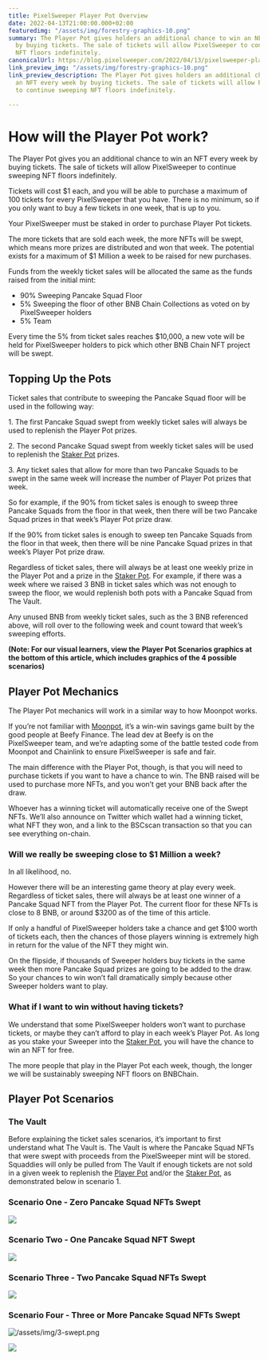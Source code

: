 ```yaml
---
title: PixelSweeper Player Pot Overview
date: 2022-04-13T21:00:00.000+02:00
featuredimg: "/assets/img/forestry-graphics-10.png"
summary: The Player Pot gives holders an additional chance to win an NFT every week
  by buying tickets. The sale of tickets will allow PixelSweeper to continue sweeping
  NFT floors indefinitely.
canonicalUrl: https://blog.pixelsweeper.com/2022/04/13/pixelsweeper-player-pot-overview/
link_preview_img: "/assets/img/forestry-graphics-10.png"
link_preview_description: The Player Pot gives holders an additional chance to win
  an NFT every week by buying tickets. The sale of tickets will allow PixelSweeper
  to continue sweeping NFT floors indefinitely.

---
```

# **How will the Player Pot work?**

The Player Pot gives you an additional chance to win an NFT every week by buying tickets. The sale of tickets will allow PixelSweeper to continue sweeping NFT floors indefinitely.

Tickets will cost $1 each, and you will be able to purchase a maximum of 100 tickets for every PixelSweeper that you have. There is no minimum, so if you only want to buy a few tickets in one week, that is up to you.

Your PixelSweeper must be staked in order to purchase Player Pot tickets.

The more tickets that are sold each week, the more NFTs will be swept, which means more prizes are distributed and won that week. The potential exists for a maximum of $1 Million a week to be raised for new purchases.

Funds from the weekly ticket sales will be allocated the same as the funds raised from the initial mint:

* 90% Sweeping Pancake Squad Floor
* 5% Sweeping the floor of other BNB Chain Collections as voted on by PixelSweeper holders
* 5% Team

Every time the 5% from ticket sales reaches $10,000, a new vote will be held for PixelSweeper holders to pick which other BNB Chain NFT project will be swept.

## **Topping Up the Pots**

Ticket sales that contribute to sweeping the Pancake Squad floor will be used in the following way:

1\. The first Pancake Squad swept from weekly ticket sales will always be used to replenish the Player Pot prizes.

2\. The second Pancake Squad swept from weekly ticket sales will be used to replenish the [Staker Pot](https://blog.pixelsweeper.com/2022/04/05/pixelsweeper-staker-pot-overview/ "Staker Pot Overview") prizes.

3\. Any ticket sales that allow for more than two Pancake Squads to be swept in the same week will increase the number of Player Pot prizes that week.

So for example, if the 90% from ticket sales is enough to sweep three Pancake Squads from the floor in that week, then there will be two Pancake Squad prizes in that week’s Player Pot prize draw.

If the 90% from ticket sales is enough to sweep ten Pancake Squads from the floor in that week, then there will be nine Pancake Squad prizes in that week’s Player Pot prize draw.

Regardless of ticket sales, there will always be at least one weekly prize in the Player Pot and a prize in the [Staker Pot](https://blog.pixelsweeper.com/2022/04/05/pixelsweeper-staker-pot-overview/ "Staker Pot Overview"). For example, if there was a week where we raised 3 BNB in ticket sales which was not enough to sweep the floor, we would replenish both pots with a Pancake Squad from The Vault.

Any unused BNB from weekly ticket sales, such as the 3 BNB referenced above, will roll over to the following week and count toward that week’s sweeping efforts.

**(Note: For our visual learners, view the** **Player Pot Scenarios graphics at the bottom of this article, which includes graphics of the 4 possible scenarios)**

## **Player Pot Mechanics**

The Player Pot mechanics will work in a similar way to how Moonpot works.

If you’re not familiar with [Moonpot](http://moonpot.com), it’s a win-win savings game built by the good people at Beefy Finance. The lead dev at Beefy is on the PixelSweeper team, and we’re adapting some of the battle tested code from Moonpot and Chainlink to ensure PixelSweeper is safe and fair.

The main difference with the Player Pot, though, is that you will need to purchase tickets if you want to have a chance to win. The BNB raised will be used to purchase more NFTs, and you won’t get your BNB back after the draw.

Whoever has a winning ticket will automatically receive one of the Swept NFTs. We’ll also announce on Twitter which wallet had a winning ticket, what NFT they won, and a link to the BSCscan transaction so that you can see everything on-chain.

### **Will we really be sweeping close to $1 Million a week?**

In all likelihood, no.

However there will be an interesting game theory at play every week. Regardless of ticket sales, there will always be at least one winner of a Pancake Squad NFT from the Player Pot. The current floor for these NFTs is close to 8 BNB, or around $3200 as of the time of this article.

If only a handful of PixelSweeper holders take a chance and get $100 worth of tickets each, then the chances of those players winning is extremely high in return for the value of the NFT they might win.

On the flipside, if thousands of Sweeper holders buy tickets in the same week then more Pancake Squad prizes are going to be added to the draw. So your chances to win won’t fall dramatically simply because other Sweeper holders want to play.

### **What if I want to win without having tickets?**

We understand that some PixelSweeper holders won’t want to purchase tickets, or maybe they can’t afford to play in each week’s Player Pot. As long as you stake your Sweeper into the [Staker Pot](https://blog.pixelsweeper.com/2022/04/06/pixelsweeper-staker-pot-overview/ "Staker Pot Article"), you will have the chance to win an NFT for free.

The more people that play in the Player Pot each week, though, the longer we will be sustainably sweeping NFT floors on BNBChain.

## **Player Pot Scenarios**

### **The Vault**

Before explaining the ticket sales scenarios, it’s important to first understand what The Vault is. The Vault is where the Pancake Squad NFTs that were swept with proceeds from the PixelSweeper mint will be stored. Squaddies will only be pulled from The Vault if enough tickets are not sold in a given week to replenish the [Player Pot](https://blog.pixelsweeper.com/2022/04/13/pixelsweeper-player-pot-overview/ "Player Pot Overview") and/or the [Staker Pot](https://blog.pixelsweeper.com/2022/04/05/pixelsweeper-staker-pot-overview/ "Staker Pot Overview"), as demonstrated below in scenario 1.

### **Scenario One - Zero Pancake Squad NFTs Swept**

![](/assets/img/0-swept.png)

### **Scenario Two - One Pancake Squad NFT Swept**

![](/assets/img/1-swept.png)

### **Scenario Three - Two Pancake Squad NFTs Swept**

![](/assets/img/2-swept.png)

### **Scenario Four - Three or More Pancake Squad NFTs Swept**

![/assets/img/3-swept.png](https://app.forestry.io/sites/aagwam0qpicu-g/body-media//assets/img/3-swept.png)

![](/assets/img/untitled-design-10.png)